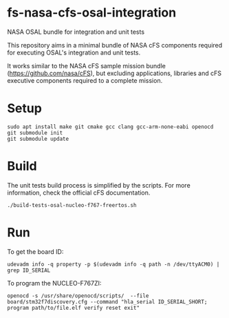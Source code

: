# fs-nasa-cfs-osal-integration
NASA OSAL bundle for integration and unit tests

This repository aims in a minimal bundle of NASA cFS components required for executing OSAL's integration and unit tests.

It works similar to the NASA cFS sample mission bundle (https://github.com/nasa/cFS), but excluding applications, libraries and cFS executive components required to a complete mission.

# Setup

    sudo apt install make git cmake gcc clang gcc-arm-none-eabi openocd
    git submodule init
    git submodule update

# Build
The unit tests build process is simplified by the scripts. For more information, check the official cFS documentation.

    ./build-tests-osal-nucleo-f767-freertos.sh

# Run
To get the board ID:

    udevadm info -q property -p $(udevadm info -q path -n /dev/ttyACM0) | grep ID_SERIAL

To program the NUCLEO-F767ZI:

    openocd -s /usr/share/openocd/scripts/  --file board/stm32f7discovery.cfg --command "hla_serial ID_SERIAL_SHORT; program path/to/file.elf verify reset exit"
